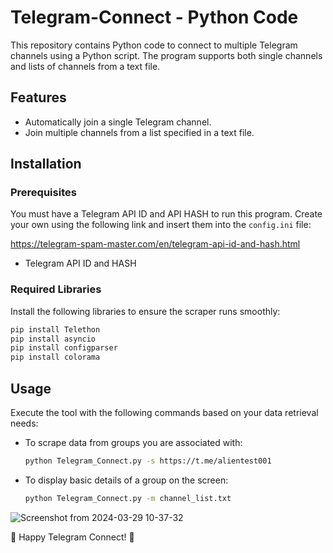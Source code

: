 # Telegram-Connect - Python Code

This repository contains Python code to connect to multiple Telegram channels using a Python script. The program supports both single channels and lists of channels from a text file.

## Features

- Automatically join a single Telegram channel.
- Join multiple channels from a list specified in a text file.

## Installation

### Prerequisites

You must have a Telegram API ID and API HASH to run this program. Create your own using the following link and insert them into the `config.ini` file:

https://telegram-spam-master.com/en/telegram-api-id-and-hash.html

- Telegram API ID and HASH

### Required Libraries

Install the following libraries to ensure the scraper runs smoothly:
```bash
pip install Telethon
pip install asyncio
pip install configparser
pip install colorama
```
## Usage

Execute the tool with the following commands based on your data retrieval needs:

- To scrape data from groups you are associated with:
   ```bash
   python Telegram_Connect.py -s https://t.me/alientest001
   ```
- To display basic details of a group on the screen:
   ```bash
   python Telegram_Connect.py -m channel_list.txt
   ```
![Screenshot from 2024-03-29 10-37-32](https://github.com/Alien-C00de/Telegram-Connect/assets/138598543/5b8d61ff-15b8-4c9a-a284-73b0076d9557)


📨 Happy Telegram Connect! 🚀
